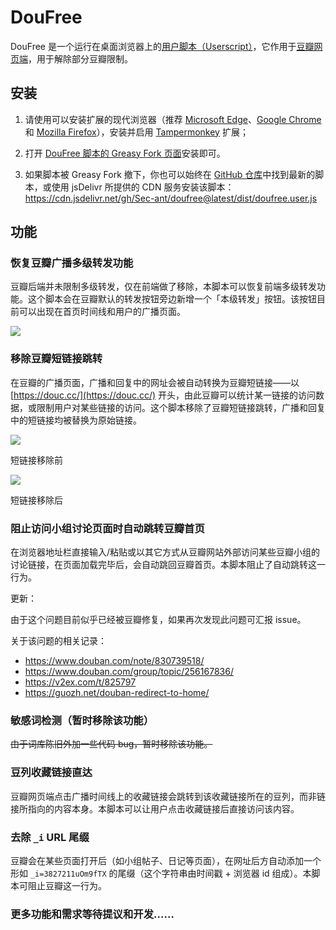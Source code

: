 # DouFree

DouFree 是一个运行在桌面浏览器上的[用户脚本（Userscript）](https://zh.wikipedia.org/zh-cn/Userscript)，它作用于[豆瓣网页端](https://www.douban.com/)，用于解除部分豆瓣限制。

## 安装

1. 请使用可以安装扩展的现代浏览器（推荐 [Microsoft Edge](https://www.microsoft.com/zh-cn/edge)、[Google Chrome](https://www.google.com/intl/zh-CN/chrome/) 和 [Mozilla Firefox](https://www.mozilla.org/zh-CN/firefox/new/)），安装并启用 [Tampermonkey](https://www.tampermonkey.net/) 扩展；

2. 打开 [DouFree 脚本的 Greasy Fork 页面](https://greasyfork.org/zh-CN/scripts/444959-doufree)安装即可。

3. 如果脚本被 Greasy Fork 撤下，你也可以始终在 [GitHub 仓库](https://github.com/Sec-ant/doufree/blob/main/dist/doufree.user.js)中找到最新的脚本，或使用 jsDelivr 所提供的 CDN 服务安装该脚本：https://cdn.jsdelivr.net/gh/Sec-ant/doufree@latest/dist/doufree.user.js

## 功能

### 恢复豆瓣广播多级转发功能

豆瓣后端并未限制多级转发，仅在前端做了移除，本脚本可以恢复前端多级转发功能。这个脚本会在豆瓣默认的转发按钮旁边新增一个「本级转发」按钮。该按钮目前可以出现在首页时间线和用户的广播页面。

![](https://img2.doubanio.com/view/note/l/public/p89127461.jpg)

### 移除豆瓣短链接跳转

在豆瓣的广播页面，广播和回复中的网址会被自动转换为豆瓣短链接——以 [https://douc.cc/](https://douc.cc/) 开头，由此豆瓣可以统计某一链接的访问数据，或限制用户对某些链接的访问。这个脚本移除了豆瓣短链接跳转，广播和回复中的短链接均被替换为原始链接。

![](https://img2.doubanio.com/view/note/l/public/p89127561.jpg)

短链接移除前

![](https://img1.doubanio.com/view/note/l/public/p89127580.jpg)

短链接移除后

### 阻止访问小组讨论页面时自动跳转豆瓣首页

在浏览器地址栏直接输入/粘贴或以其它方式从豆瓣网站外部访问某些豆瓣小组的讨论链接，在页面加载完毕后，会自动跳回豆瓣首页。本脚本阻止了自动跳转这一行为。

更新：

由于这个问题目前似乎已经被豆瓣修复，如果再次发现此问题可汇报 issue。

关于该问题的相关记录：

- https://www.douban.com/note/830739518/
- https://www.douban.com/group/topic/256167836/
- https://v2ex.com/t/825797
- https://guozh.net/douban-redirect-to-home/

### 敏感词检测（暂时移除该功能）

~~由于词库陈旧外加一些代码 bug，暂时移除该功能。~~

### 豆列收藏链接直达

豆瓣网页端点击广播时间线上的收藏链接会跳转到该收藏链接所在的豆列，而非链接所指向的内容本身。本脚本可以让用户点击收藏链接后直接访问该内容。

### 去除 `_i` URL 尾缀

豆瓣会在某些页面打开后（如小组帖子、日记等页面），在网址后方自动添加一个形如 `_i=3827211uOm9fTX` 的尾缀（这个字符串由时间戳 + 浏览器 id 组成）。本脚本可阻止豆瓣这一行为。

### 更多功能和需求等待提议和开发……
